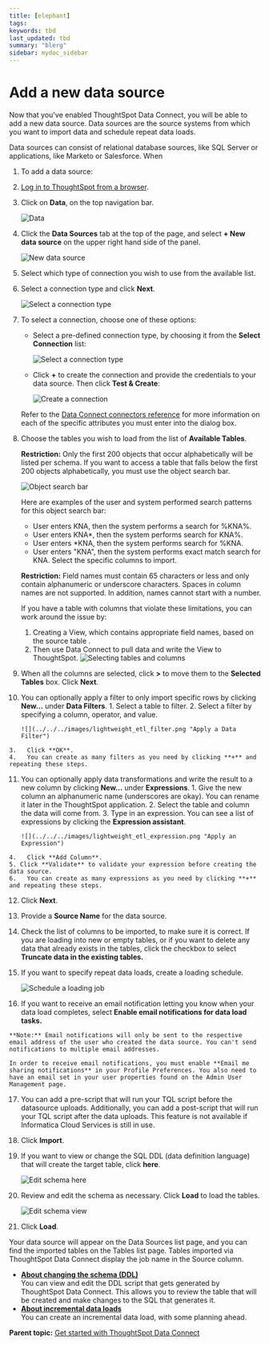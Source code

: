 ```yaml
---
title: [elephant]
tags: 
keywords: tbd
last_updated: tbd
summary: "blerg"
sidebar: mydoc_sidebar
---
```

# Add a new data source

Now that you've enabled ThoughtSpot Data Connect, you will be able to add a new data source. Data sources are the source systems from which you want to import data and schedule repeat data loads.

Data sources can consist of relational database sources, like SQL Server or applications, like Marketo or Salesforce. When

1.  To add a data source:

2.   [Log in to ThoughtSpot from a browser](../../../admin/setup/accessing.html#). 
3.   Click on **Data**, on the top navigation bar. 

     ![](../../../shared/conrefs/../../images/data_icon.png "Data") 

4.   Click the **Data Sources** tab at the top of the page, and select **+ New data source** on the upper right hand side of the panel. 

     ![](../../../images/data_sources_tab.png "New data source") 

5. Select which type of connection you wish to use from the available list. 
6.   Select a connection type and click **Next**. 

     ![](../../../images/lightweight_etl_select_connection.png "Select a connection type") 

7. To select a connection, choose one of these options: 

    -   Select a pre-defined connection type, by choosing it from the **Select Connection** list:

         ![](../../../images/lightweight_etl_select_existing_connection.png "Select a connection type") 

    -   Click **+** to create the connection and provide the credentials to your data source. Then click **Test & Create**:

         ![](../../../images/lightweight_etl_create_new_connection.png "Create a connection") 

    Refer to the [Data Connect connectors reference](../reference/data_connect_connection_credentials.html#) for more information on each of the specific attributes you must enter into the dialog box.

8. Choose the tables you wish to load from the list of **Available Tables**. 

    **Restriction:** Only the first 200 objects that occur alphabetically will be listed per schema. If you want to access a table that falls below the first 200 objects alphabetically, you must use the object search bar.

     ![](../../../images/data_connect_object_search_bar.png "Object search bar")

    Here are examples of the user and system performed search patterns for this object search bar:

    -   User enters KNA, then the system performs a search for %KNA%.
    -   User enters KNA\*, then the system performs search for KNA%.
    -   User enters \*KNA, then the system performs search for %KNA.
    -   User enters "KNA", then the system performs exact match search for KNA.
    Select the specific columns to import.

    **Restriction:** Field names must contain 65 characters or less and only contain alphanumeric or underscore characters. Spaces in column names are not supported. In addition, names cannot start with a number.

    If you have a table with columns that violate these limitations, you can work around the issue by:

    1.  Creating a View, which contains appropriate field names, based on the source table .
    2.  Then use Data Connect to pull data and write the View to ThoughtSpot.
     ![](../../../images/lightweight_etl_select_columns.png "Selecting tables and columns") 

9. When all the columns are selected, click **\>** to move them to the **Selected Tables** box. Click **Next**. 
10.  You can optionally apply a filter to only import specific rows by clicking **New...** under **Data Filters**. 
    1.   Select a table to filter. 
    2.   Select a filter by specifying a column, operator, and value. 

         ![](../../../images/lightweight_etl_filter.png "Apply a Data Filter") 

    3.   Click **OK**. 
    4.   You can create as many filters as you need by clicking **+** and repeating these steps. 
11.  You can optionally apply data transformations and write the result to a new column by clicking **New...** under **Expressions**. 
    1.   Give the new column an alphanumeric name \(underscores are okay\). You can rename it later in the ThoughtSpot application. 
    2.   Select the table and column the data will come from. 
    3.   Type in an expression. You can see a list of expressions by clicking the **Expression assistant**.

         ![](../../../images/lightweight_etl_expression.png "Apply an Expression") 

    4.   Click **Add Column**. 
    5. Click **Validate** to validate your expression before creating the data source. 
    6.   You can create as many expressions as you need by clicking **+** and repeating these steps. 
12.  Click **Next**. 
13.  Provide a **Source Name** for the data source. 
14.  Check the list of columns to be imported, to make sure it is correct. If you are loading into new or empty tables, or if you want to delete any data that already exists in the tables, click the checkbox to select **Truncate data in the existing tables.** 
15.  If you want to specify repeat data loads, create a loading schedule. 

     ![](../../../images/lightweight_etl_schedule.png "Schedule a loading job") 

16.  If you want to receive an email notification letting you know when your data load completes, select **Enable email notifications for data load tasks.** 

    **Note:** Email notifications will only be sent to the respective email address of the user who created the data source. You can't send notifications to multiple email addresses.

    In order to receive email notifications, you must enable **Email me sharing notifications** in your Profile Preferences. You also need to have an email set in your user properties found on the Admin User Management page.

17.  You can add a pre-script that will run your TQL script before the datasource uploads. Additionally, you can add a post-script that will run your TQL script after the data uploads. This feature is not available if Informatica Cloud Services is still in use. 
18.  Click **Import**. 
19.  If you want to view or change the SQL DDL \(data definition language\) that will create the target table, click **here**. 

     ![](../../../images/data_connect_edit_schema.png "Edit schema here") 

20.  Review and edit the schema as necessary. Click **Load** to load the tables. 

     ![](../../../images/data_connect_edit_schema_view.png "Edit schema view") 

21.  Click **Load**. 

Your data source will appear on the Data Sources list page, and you can find the imported tables on the Tables list page. Tables imported via ThoughtSpot Data Connect display the job name in the Source column.

-   **[About changing the schema \(DDL\)](../../../data_connect/data_connect/setup/about_changing_DDL.html)**  
You can view and edit the DDL script that gets generated by ThoughtSpot Data Connect. This allows you to review the table that will be created and make changes to the SQL that generates it.
-   **[About incremental data loads](../../../data_connect/data_connect/setup/about_incremental.html)**  
You can create an incremental data load, with some planning ahead.

**Parent topic:** [Get started with ThoughtSpot Data Connect](../../../data_connect/data_connect/setup/ETL.html)

